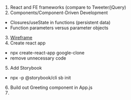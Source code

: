 1. React and FE frameworks (compare to Tweeter/jQuery)
2. Components/Component-Driven Development
  * Closures/useState in functions (persistent data)
  * Function parameters versus parameter objects
3. [Wireframe](https://app.moqups.com/bi5KOfeFeR/edit/page/aa9df7b72)
4. Create react app
  * npx create-react-app google-clone
  * remove unnecessary code
5. Add Storybook
  * npx -p @storybook/cli sb init
6. Build out Greeting component in App.js
7. 

